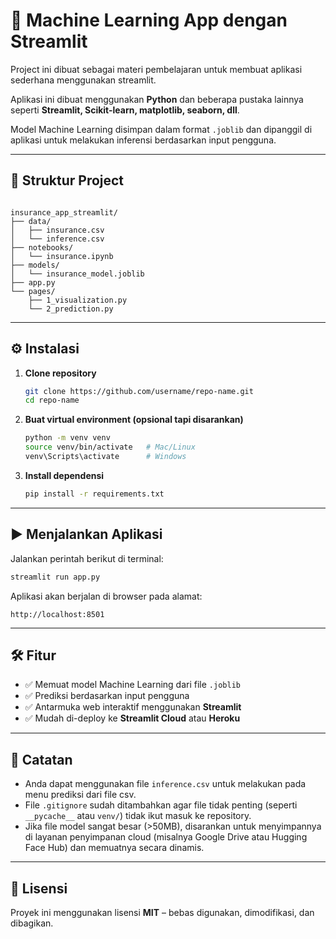 
# 🚀 Machine Learning App dengan Streamlit

Project ini dibuat sebagai materi pembelajaran untuk membuat aplikasi sederhana menggunakan streamlit.

Aplikasi ini dibuat menggunakan **Python** dan beberapa pustaka lainnya seperti **Streamlit, Scikit-learn, matplotlib, seaborn, dll**. 

Model Machine Learning disimpan dalam format `.joblib` dan dipanggil di aplikasi untuk melakukan inferensi berdasarkan input pengguna.

---

## 📂 Struktur Project
```

insurance_app_streamlit/
├── data/
│   ├── insurance.csv
│   └── inference.csv
├── notebooks/
│   └── insurance.ipynb
├── models/
│   └── insurance_model.joblib
├── app.py
└── pages/
    ├── 1_visualization.py
    └── 2_prediction.py

````

---

## ⚙️ Instalasi

1. **Clone repository**
   ```bash
   git clone https://github.com/username/repo-name.git
   cd repo-name
   ```

2. **Buat virtual environment (opsional tapi disarankan)**

   ```bash
   python -m venv venv
   source venv/bin/activate   # Mac/Linux
   venv\Scripts\activate      # Windows
   ```

3. **Install dependensi**

   ```bash
   pip install -r requirements.txt
   ```
---

## ▶️ Menjalankan Aplikasi

Jalankan perintah berikut di terminal:

```bash
streamlit run app.py
```

Aplikasi akan berjalan di browser pada alamat:

```
http://localhost:8501
```

---

## 🛠️ Fitur

* ✅ Memuat model Machine Learning dari file `.joblib`
* ✅ Prediksi berdasarkan input pengguna
* ✅ Antarmuka web interaktif menggunakan **Streamlit**
* ✅ Mudah di-deploy ke **Streamlit Cloud** atau **Heroku**

---

## 📌 Catatan

* Anda dapat menggunakan file `inference.csv` untuk melakukan pada menu prediksi dari file csv. 
* File `.gitignore` sudah ditambahkan agar file tidak penting (seperti `__pycache__` atau `venv/`) tidak ikut masuk ke repository.
* Jika file model sangat besar (>50MB), disarankan untuk menyimpannya di layanan penyimpanan cloud (misalnya Google Drive atau Hugging Face Hub) dan memuatnya secara dinamis.

---

## 📄 Lisensi

Proyek ini menggunakan lisensi **MIT** – bebas digunakan, dimodifikasi, dan dibagikan.

```
